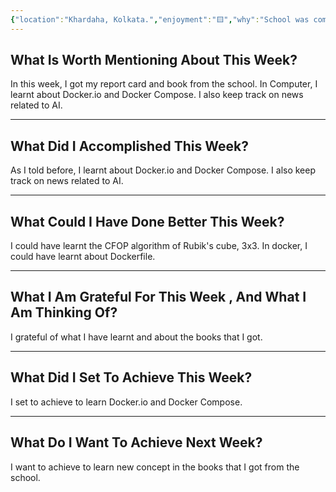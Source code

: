 ```yaml
---
{"location":"Khardaha, Kolkata.","enjoyment":"🟨","why":"School was coming close.","date":"2025-03-23","dg-publish":true,"dg-home":null,"tags":["weeklyreviews"],"aliases":null,"permalink":"/notes/07-journals-calender/weekly-notes/2025-w09/","dgPassFrontmatter":true,"updated":"2025-05-19T10:27:31.265+05:30"}
---
```




## What Is Worth Mentioning About This Week?

In this week, I got my report card and book from the school.
In Computer, I learnt about Docker.io and Docker Compose.
I also keep track on news related to AI.

---

## What Did I Accomplished This Week?

As I told before, I learnt about Docker.io and Docker Compose.
I also keep track on news related to AI.

---

## What Could I Have Done Better This Week?

I could have learnt the CFOP algorithm of Rubik's cube, 3x3.
In docker, I could have learnt about Dockerfile.

---

## What I Am Grateful For This Week , And What I Am Thinking Of?

I grateful of what I have learnt and about the books that I got.

---

## What Did I Set To Achieve This Week?

I set to achieve to learn Docker.io and Docker Compose.

---

## What Do I Want To Achieve Next Week?

I want to achieve to learn new concept in the books that I got from the school.